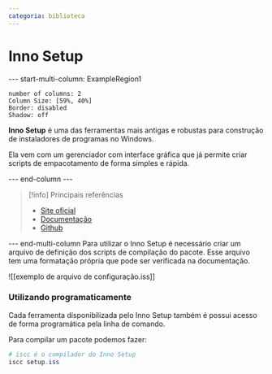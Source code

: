 ```yaml
---
categoria: biblioteca
---
```

# Inno Setup

--- start-multi-column: ExampleRegion1  
```column-settings  
number of columns: 2
Column Size: [59%, 40%]
Border: disabled
Shadow: off
```

**Inno Setup** é uma das ferramentas mais antigas e robustas para construção de instaladores de programas no Windows.

Ela vem com um gerenciador com interface gráfica que já permite criar scripts de empacotamento de forma simples e rápida.

--- end-column ---

> [!info] Principais referências
> - [Site oficial](https://jrsoftware.org/)
> - [Documentação](https://jrsoftware.org/ishelp.php)
>- [Github](https://github.com/jrsoftware/issrc)

--- end-multi-column
Para utilizar o Inno Setup é necessário criar um arquivo de definição dos scripts de compilação do pacote. Esse arquivo tem uma formatação própria que pode ser verificada na documentação.

![[exemplo de arquivo de configuração.iss]]
### Utilizando programaticamente

Cada ferramenta disponibilizada pelo Inno Setup também é possui acesso de forma programática pela linha de comando.

Para compilar um pacote podemos fazer:

```ps1
# iscc é o compilador do Inno Setup
iscc setup.iss
```